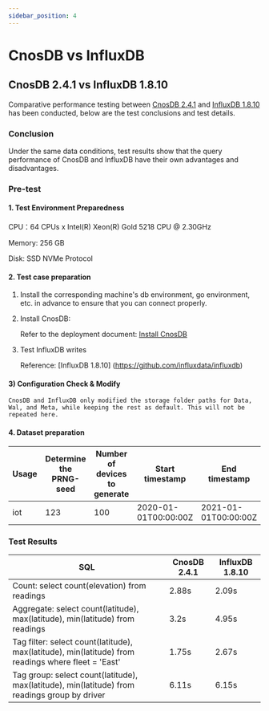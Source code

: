 ```yaml
---
sidebar_position: 4
---
```


# CnosDB vs InfluxDB

## CnosDB 2.4.1 vs InfluxDB 1.8.10

Comparative performance testing between [CnosDB 2.4.1](https://github.com/cnosdb/cnosdb) and [InfluxDB 1.8.10](https://github.com/influxdata/influxdb) has been conducted, below are the test conclusions and test details.

### Conclusion

Under the same data conditions, test results show that the query performance of CnosDB and InfluxDB have their own advantages and disadvantages.

### Pre-test

#### 1. Test Environment Preparedness

CPU：64 CPUs x Intel(R) Xeon(R) Gold 5218 CPU @ 2.30GHz

Memory: 256 GB

Disk: SSD NVMe Protocol

#### 2. Test case preparation

1. Install the corresponding machine's db environment, go environment, etc. in advance to ensure that you can connect properly.

2. Install CnosDB:

   Refer to the deployment document: [Install CnosDB](../start/install.md)

3. Test InfluxDB writes

   Reference: [InfluxDB 1.8.10] (https://github.com/influxdata/influxdb)

#### 3) Configuration Check & Modify

```
CnosDB and InfluxDB only modified the storage folder paths for Data, Wal, and Meta, while keeping the rest as default. This will not be repeated here.
```

#### 4. Dataset preparation

| Usage | Determine the PRNG-seed | Number of devices to generate | Start timestamp                                      | End timestamp                                        | Interval between readings per device | Target database | Data Size | Rows        |
| ----- | ----------------------- | ----------------------------- | ---------------------------------------------------- | ---------------------------------------------------- | ------------------------------------ | --------------- | --------- | ----------- |
| iot   | 123                     | 100                           | 2020-01-01T00:00:00Z | 2021-01-01T00:00:00Z | 6.3s                 | CnosDB/InfluxDB | 201G      | 450,721,871 |

### Test Results

| SQL                                                                                                                                                                          | CnosDB 2.4.1 | InfluxDB 1.8.10 |
| ---------------------------------------------------------------------------------------------------------------------------------------------------------------------------- | -------------------------------------------- | ----------------------------------------------- |
| Count: select count(elevation) from readings                                                                                              | 2.88s                        | 2.09s                           |
| Aggregate: select count(latitude), max(latitude), min(latitude) from readings                       | 3.2s                         | 4.95s                           |
| Tag filter: select count(latitude), max(latitude), min(latitude) from readings where fleet = 'East' | 1.75s                        | 2.67s                           |
| Tag group: select count(latitude), max(latitude), min(latitude)  from readings group by driver      | 6.11s                        | 6.15s                           |
